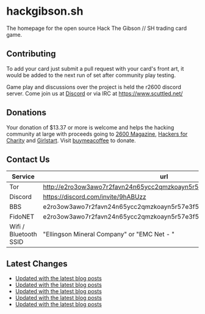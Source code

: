 # hackgibson.sh
The homepage for the open source Hack The Gibson // SH trading card game.


## Contributing

To add your card just submit a pull request with your card's front art, it would be added to the next run of set after community play testing.

Game play and discussions over the project is held the r2600 discord server. Come join us at [Discord](https://discord.com/invite/9hABUzz) or via IRC at https://www.scuttled.net/


## Donations

Your donation of $13.37 or more is welcome and helps the hacking community at large with proceeds going to [2600 Magazine](https://2600.com/), [Hackers for Charity](https://hackersforcharity.org) and [Girlstart](https://girlstart.org).  Visit [buymeacoffee](https://www.buymeacoffee.com/hackgibson.sh) to donate.


## Contact Us

Service | url
-|-
Tor | http://e2ro3ow3awo7r2favn24n65ycc2qmzkoayn5r57e3f56nvjwdcgg32ad.onion
Discord | https://discord.com/invite/9hABUzz
BBS | e2ro3ow3awo7r2favn24n65ycc2qmzkoayn5r57e3f56nvjwdcgg32ad.onion:23
FidoNET | e2ro3ow3awo7r2favn24n65ycc2qmzkoayn5r57e3f56nvjwdcgg32ad.onion:24554
Wifi / Bluetooth SSID | "Ellingson Mineral Company" or "EMC Net - <fidonet address>"

## Latest Changes
<!-- BLOG-POST-LIST:START -->
- [Updated with the latest blog posts](https://github.com/DFW2600/hackgibson.sh/commit/b4436d99d9066d6f7b6019e18dc15443bc8588d7)
- [Updated with the latest blog posts](https://github.com/DFW2600/hackgibson.sh/commit/ae37ba5653c58c1550298fe4603a9919158de91f)
- [Updated with the latest blog posts](https://github.com/DFW2600/hackgibson.sh/commit/b73dfea136faf408620e5e262a5c64c5e8f06e48)
- [Updated with the latest blog posts](https://github.com/DFW2600/hackgibson.sh/commit/c9d5a58c46e8e63c9f584d6d71bd4165f9b08758)
- [Updated with the latest blog posts](https://github.com/DFW2600/hackgibson.sh/commit/e4480c255787c9adaba5b4461259b97de04700ef)
<!-- BLOG-POST-LIST:END -->
